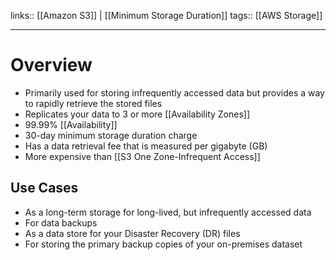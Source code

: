 links:: [[Amazon S3]] | [[Minimum Storage Duration]]
tags:: [[AWS Storage]]  
___
# Overview

- Primarily used for storing infrequently accessed data but provides a way to rapidly retrieve the stored files
- Replicates your data to 3 or more [[Availability Zones]]
- 99.99% [[Availability]]
- 30-day minimum storage duration charge
- Has a data retrieval fee that is measured per gigabyte (GB)
- More expensive than [[S3 One Zone-Infrequent Access]]


## Use Cases

- As a long-term storage for long-lived, but infrequently accessed data
- For data backups
- As a data store for your Disaster Recovery (DR) files
- For storing the primary backup copies of your on-premises dataset